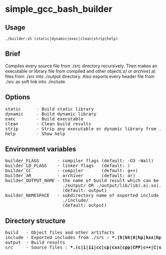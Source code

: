 # simple_gcc_bash_builder
## Usage
```
./builder.sh (static|dynamic|exec|clean|strip|help)
```
## Brief
Compiles every source file from ./src directory recursively.
Then makes an executable or library file from compiled and other object(*.o) or archive(*.a) files from ./src into ./output directory.
Also exports every header file from ./src as soft link into ./include

## Options
<pre>
static      - Build static library
dynamic     - Build dynamic library
exec        - Build executable
clean       - Clean build results
strip       - Strip any executable or dynamic library from ./output
help        - Show help
</pre>

## Environment variables
<pre>
builder_FLAGS       - compiler flags (default: -O3 -Wall)
builder_LD_FLAGS    - linker flags   (default: )
builder_CC          - compiler       (default: g++)
builder_AR          - archiver       (default: ar)
builder_OUTPUT_NAME - the name of build result which can be an executable or library
                      ./output/<builder_OUTPUT_NAME> OR ./output/lib/lib<builder_OUTPUT_NAME>(.a|.so|.dll)
                      (default: output)
builder_NAMESPACE   - subdirectory name of exported include files
                      ./include/<builder_NAMESPACE>
                      (default: output)
</pre>

## Directory structure
<pre>
build   - Object files and other artifacts
include - Exported includes from ./src : <b>*.(h|hh|H|hp|hxx|hpp|HPP|h++|tcc|inl)</b>
output  - Build results
src     - Source files : <b>*.(c|i|ii|cc|cp|cxx|cpp|CPP|c++|C|s|S|sx)</b>
</pre>
